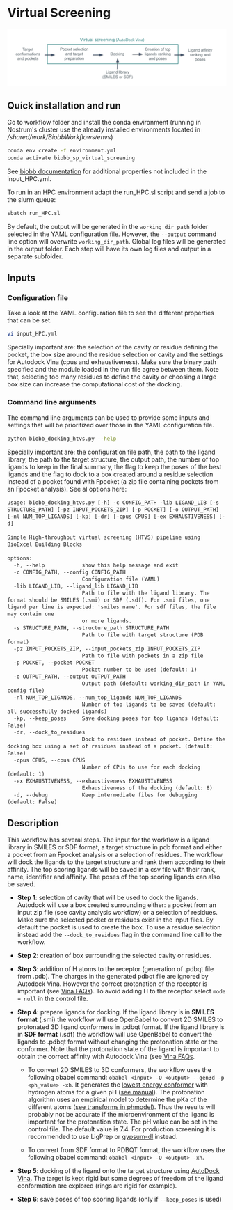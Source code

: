# Virtual Screening

![alt text](../../img/virtual_screening.png?raw=true)

## Quick installation and run

Go to workflow folder and install the conda environment (running in Nostrum's cluster use the already installed environments located in */shared/work/BiobbWorkflows/envs*)

```bash
conda env create -f environment.yml
conda activate biobb_sp_virtual_screening
```

See [biobb documentation](https://mmb.irbbarcelona.org/biobb/documentation/source) for additional properties not included in the input_HPC.yml.

To run in an HPC environment adapt the run_HPC.sl script and send a job to the slurm queue:

```bash
sbatch run_HPC.sl
```

By default, the output will be generated in the `working_dir_path` folder selected in the YAML configuration file. However, the `--output` command line option will overwrite `working_dir_path`. Global log files will be generated in the output folder. Each step will have its own log files and output in a separate subfolder.

## Inputs

### Configuration file

Take a look at the YAML configuration file to see the different properties that can be set.

```bash
vi input_HPC.yml
```

Specially important are: the selection of the cavity or residue defining the pocket, the box size around the residue selection or cavity and the settings for Autodock Vina (cpus and exhaustiveness). Make sure the binary path specified and the module loaded in the run file agree between them. Note that, selecting too many residues to define the cavity or choosing a large box size can increase the computational cost of the docking.

### Command line arguments

The command line arguments can be used to provide some inputs and settings that will be prioritized over those in the YAML configuration file.

```bash
python biobb_docking_htvs.py --help
```

Specially important are: the configuration file path, the path to the ligand library, the path to the target structure, the output path, the number of top ligands to keep in the final summary, the flag to keep the poses of the best ligands and the flag to dock to a box created around a residue selection instead of a pocket found with Fpocket (a zip file containing pockets from an Fpocket analysis). See al options here:

```
usage: biobb_docking_htvs.py [-h] -c CONFIG_PATH -lib LIGAND_LIB [-s STRUCTURE_PATH] [-pz INPUT_POCKETS_ZIP] [-p POCKET] [-o OUTPUT_PATH] [-nl NUM_TOP_LIGANDS] [-kp] [-dr] [-cpus CPUS] [-ex EXHAUSTIVENESS] [-d]

Simple High-throughput virtual screening (HTVS) pipeline using BioExcel Building Blocks

options:
  -h, --help            show this help message and exit
  -c CONFIG_PATH, --config CONFIG_PATH
                        Configuration file (YAML)
  -lib LIGAND_LIB, --ligand_lib LIGAND_LIB
                        Path to file with the ligand library. The format should be SMILES (.smi) or SDF (.sdf). For .smi files, one ligand per line is expected: 'smiles name'. For sdf files, the file may contain one
                        or more ligands.
  -s STRUCTURE_PATH, --structure_path STRUCTURE_PATH
                        Path to file with target structure (PDB format)
  -pz INPUT_POCKETS_ZIP, --input_pockets_zip INPUT_POCKETS_ZIP
                        Path to file with pockets in a zip file
  -p POCKET, --pocket POCKET
                        Pocket number to be used (default: 1)
  -o OUTPUT_PATH, --output OUTPUT_PATH
                        Output path (default: working_dir_path in YAML config file)
  -nl NUM_TOP_LIGANDS, --num_top_ligands NUM_TOP_LIGANDS
                        Number of top ligands to be saved (default: all successfully docked ligands)
  -kp, --keep_poses     Save docking poses for top ligands (default: False)
  -dr, --dock_to_residues
                        Dock to residues instead of pocket. Define the docking box using a set of residues instead of a pocket. (default: False)
  -cpus CPUS, --cpus CPUS
                        Number of CPUs to use for each docking (default: 1)
  -ex EXHAUSTIVENESS, --exhaustiveness EXHAUSTIVENESS
                        Exhaustiveness of the docking (default: 8)
  -d, --debug           Keep intermediate files for debugging (default: False)
```

## Description

This workflow has several steps. The input for the workflow is a ligand library in SMILES or SDF format, a target structure in pdb format and either a pocket from an Fpocket analysis or a selection of residues. The workflow will dock the ligands to the target structure and rank them according to their affinity. The top scoring ligands will be saved in a csv file with their rank, name, identifier and affinity. The poses of the top scoring ligands can also be saved.

- **Step 1**: selection of cavity that will be used to dock the ligands. Autodock will use a box created surrounding either: a pocket from an input zip file (see cavity analysis workflow) or a selection of residues. Make sure the selected pocket or residues exist in the input files. By default the pocket is used to create the box. To use a residue selection instead add the `--dock_to_residues` flag in the command line call to the workflow.

- **Step 2**: creation of box surrounding the selected cavity or residues.

- **Step 3**: addition of H atoms to the receptor (generation of .pdbqt file from .pdb). The charges in the generated pdbqt file are ignored by Autodock Vina. However the correct protonation of the receptor is important (see [Vina FAQs](https://autodock-vina.readthedocs.io/en/latest/faq.html)). To avoid adding H to the receptor select `mode = null` in the control file.

- **Step 4**: prepare ligands for docking. If the ligand library is in **SMILES format** (.smi) the workflow will use OpenBabel to convert 2D SMILES to protonated 3D ligand conformers in .pdbqt format. If the ligand library is in **SDF format** (.sdf) the workflow will use OpenBabel to convert the ligands to .pdbqt format without changing the protonation state or the conformer. Note that the protonation state of the ligand is important to obtain the correct affinity with Autodock Vina (see [Vina FAQs](https://autodock-vina.readthedocs.io/en/latest/faq.html).

    - To convert 2D SMILES to 3D conformers, the workflow uses the following obabel command: `obabel <input> -O <output> --gen3d -p <ph_value> -xh`. It generates the [lowest energy conformer](https://openbabel.org/docs/3DStructureGen/SingleConformer.html#gen3d) with hydrogen atoms for a given pH ([see manual](https://openbabel.org/docs/Command-line_tools/babel.html)). The protonation algorithm uses an empirical model to determine the pKa of the different atoms ([see transforms in phmodel](https://github.com/openbabel/openbabel/blob/master/data/phmodel.txt)). Thus the results will probably not be accurate if the microenvironment of the ligand is important for the protonation state. The pH value can be set in the control file. The default value is 7.4. For production screening it is recommended to use LigPrep or [gypsum-dl](https://github.com/durrantlab/gypsum_dl) instead.

    - To convert from SDF format to PDBQT format, the workflow uses the following obabel command: `obabel <input> -O <output> -xh`. 

- **Step 5**: docking of the ligand onto the target structure using [AutoDock Vina](https://vina.scripps.edu/manual/#summary). The target is kept rigid but some degrees of freedom of the ligand conformation are explored (rings are rigid for example). 

- **Step 6**: save poses of top scoring ligands (only if `--keep_poses` is used)


